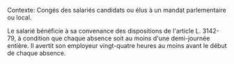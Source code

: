 Contexte: Congés des salariés candidats ou élus à un mandat parlementaire ou local.

Le salarié bénéficie à sa convenance des dispositions de l'article L. 3142-79, à condition que chaque absence soit au moins d'une demi-journée entière. Il avertit son employeur vingt-quatre heures au moins avant le début de chaque absence.
